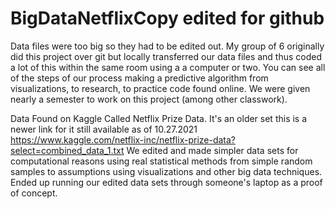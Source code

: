 # BigDataNetflixCopy edited for github
 Data files were too big so they had to be edited out. My group of 6 originally did this project over git but locally transferred our data files and thus coded a lot of this within the same room using a a computer or two. You can see all of the steps of our process making a predictive algorithm from visualizations, to research, to practice code found online. We were given nearly a semester to work on this project (among other classwork). 
 
 Data Found on Kaggle Called Netflix Prize Data. It's an older set this is a newer link for it still available as of 10.27.2021
 https://www.kaggle.com/netflix-inc/netflix-prize-data?select=combined_data_1.txt
 We edited and made simpler data sets for computational reasons using real statistical methods from simple random samples to assumptions using visualizations and other big data techniques. Ended up running our edited data sets through someone's laptop as a proof of concept.
